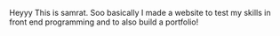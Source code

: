 Heyyy
This is samrat.
Soo basically I made a website to test my skills in front end programming and to also build a portfolio!
